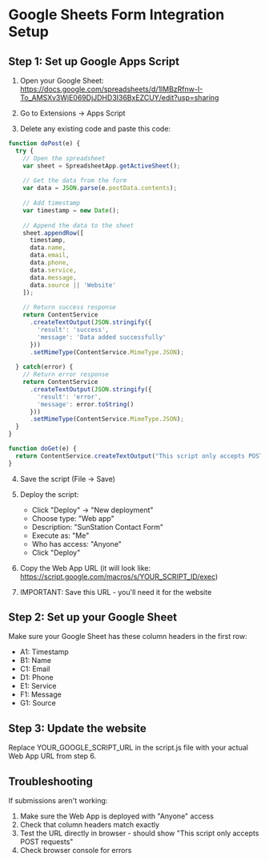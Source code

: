 # Google Sheets Form Integration Setup

## Step 1: Set up Google Apps Script

1. Open your Google Sheet: https://docs.google.com/spreadsheets/d/1lMBzRfnw-I-To_AMSXv3WjE069DjJDHD3I36BxEZCUY/edit?usp=sharing

2. Go to Extensions → Apps Script

3. Delete any existing code and paste this code:

```javascript
function doPost(e) {
  try {
    // Open the spreadsheet
    var sheet = SpreadsheetApp.getActiveSheet();
    
    // Get the data from the form
    var data = JSON.parse(e.postData.contents);
    
    // Add timestamp
    var timestamp = new Date();
    
    // Append the data to the sheet
    sheet.appendRow([
      timestamp,
      data.name,
      data.email,
      data.phone,
      data.service,
      data.message,
      data.source || 'Website'
    ]);
    
    // Return success response
    return ContentService
      .createTextOutput(JSON.stringify({
        'result': 'success',
        'message': 'Data added successfully'
      }))
      .setMimeType(ContentService.MimeType.JSON);
      
  } catch(error) {
    // Return error response
    return ContentService
      .createTextOutput(JSON.stringify({
        'result': 'error',
        'message': error.toString()
      }))
      .setMimeType(ContentService.MimeType.JSON);
  }
}

function doGet(e) {
  return ContentService.createTextOutput("This script only accepts POST requests");
}
```

4. Save the script (File → Save)

5. Deploy the script:
   - Click "Deploy" → "New deployment"
   - Choose type: "Web app"
   - Description: "SunStation Contact Form"
   - Execute as: "Me"
   - Who has access: "Anyone"
   - Click "Deploy"

6. Copy the Web App URL (it will look like: https://script.google.com/macros/s/YOUR_SCRIPT_ID/exec)

7. IMPORTANT: Save this URL - you'll need it for the website

## Step 2: Set up your Google Sheet

Make sure your Google Sheet has these column headers in the first row:
- A1: Timestamp
- B1: Name
- C1: Email
- D1: Phone
- E1: Service
- F1: Message
- G1: Source

## Step 3: Update the website

Replace YOUR_GOOGLE_SCRIPT_URL in the script.js file with your actual Web App URL from step 6.

## Troubleshooting

If submissions aren't working:
1. Make sure the Web App is deployed with "Anyone" access
2. Check that column headers match exactly
3. Test the URL directly in browser - should show "This script only accepts POST requests"
4. Check browser console for errors
